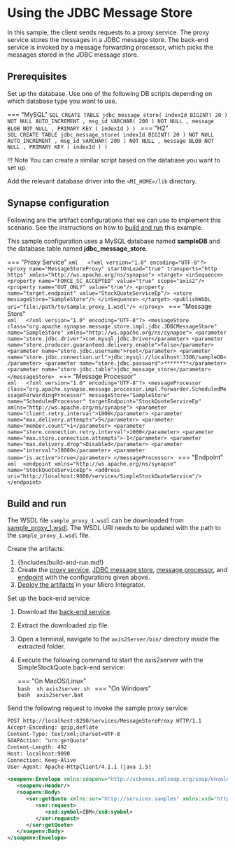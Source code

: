 # Using the JDBC Message Store
In this sample, the client sends requests to a proxy service. The proxy service stores the messages in a JDBC message store. The back-end service is invoked by a message forwarding processor, which picks the messages stored in the JDBC message store.

## Prerequisites

Set up the database. Use one of the following DB scripts depending on which database type you want to use. 

=== "MySQL"
    ```SQL
    CREATE TABLE jdbc_message_store(
                indexId BIGINT( 20 ) NOT NULL AUTO_INCREMENT ,
                msg_id VARCHAR( 200 ) NOT NULL ,
                message BLOB NOT NULL ,
                PRIMARY KEY ( indexId )
                )
    ```
=== "H2"         
    ```SQL
    CREATE TABLE jdbc_message_store(
                    indexId BIGINT( 20 ) NOT NULL AUTO_INCREMENT ,
                    msg_id VARCHAR( 200 ) NOT NULL ,
                    message BLOB NOT NULL ,
                    PRIMARY KEY ( indexId )
                    )
    ```

!!! Note
    You can create a similar script based on the database you want to set up.

Add the relevant database driver into the `<MI_HOME>/lib` directory.

## Synapse configuration
Following are the artifact configurations that we can use to implement this scenario. See the instructions on how to [build and run](#build-and-run) this example.

This sample configuration uses a MySQL database named **sampleDB** and the database table named **jdbc_message_store**.

=== "Proxy Service"
    ```xml  
    <?xml version="1.0" encoding="UTF-8"?>
    <proxy name="MessageStoreProxy" startOnLoad="true" transports="http https" xmlns="http://ws.apache.org/ns/synapse">
        <target>
            <inSequence>
              <property name="FORCE_SC_ACCEPTED" value="true" scope="axis2"/>
              <property name="OUT_ONLY" value="true"/>
              <property name="target.endpoint" value="StockQuoteServiceEp"/>
              <store messageStore="SampleStore"/>
          </inSequence>
        </target>
        <publishWSDL uri="file:/path/to/sample_proxy_1.wsdl"/>
    </proxy>
    ```
=== "Message Store"     
    ```xml  
    <?xml version="1.0" encoding="UTF-8"?>
    <messageStore class="org.apache.synapse.message.store.impl.jdbc.JDBCMessageStore" name="SampleStore" xmlns="http://ws.apache.org/ns/synapse">
        <parameter name="store.jdbc.driver">com.mysql.jdbc.Driver</parameter>
        <parameter name="store.producer.guaranteed.delivery.enable">false</parameter>
        <parameter name="store.jdbc.username">root</parameter>
        <parameter name="store.jdbc.connection.url">jdbc:mysql://localhost:3306/sampleDB</parameter>
        <parameter name="store.jdbc.password">********</parameter>
        <parameter name="store.jdbc.table">jdbc_message_store</parameter>
    </messageStore>
    ```
=== "Message Processor"     
    ```xml  
    <?xml version="1.0" encoding="UTF-8"?>
    <messageProcessor class="org.apache.synapse.message.processor.impl.forwarder.ScheduledMessageForwardingProcessor" messageStore="SampleStore" name="ScheduledProcessor" targetEndpoint="StockQuoteServiceEp" xmlns="http://ws.apache.org/ns/synapse">
        <parameter name="client.retry.interval">1000</parameter>
        <parameter name="max.delivery.attempts">5</parameter>
        <parameter name="member.count">1</parameter>
        <parameter name="store.connection.retry.interval">1000</parameter>
        <parameter name="max.store.connection.attempts">-1</parameter>
        <parameter name="max.delivery.drop">Disabled</parameter>
        <parameter name="interval">10000</parameter>
        <parameter name="is.active">true</parameter>
    </messageProcessor>
    ```
=== "Endpoint"     
    ```xml 
    <endpoint xmlns="http://ws.apache.org/ns/synapse" name="StockQuoteServiceEp">
      <address uri="http://localhost:9000/services/SimpleStockQuoteService"/>
    </endpoint>
    ```

## Build and run

The WSDL file `sample_proxy_1.wsdl` can be downloaded from  [sample_proxy_1.wsdl](https://github.com/wso2-docs/WSO2_EI/blob/master/samples-protocol-switching/sample_proxy_1.wsdl). 
The WSDL URI needs to be updated with the path to the `sample_proxy_1.wsdl` file.

Create the artifacts:

1. {!includes/build-and-run.md!}
2. Create the [proxy service]({{base_path}}/develop/creating-artifacts/creating-a-proxy-service), [JDBC message store]({{base_path}}/develop/creating-artifacts/creating-a-message-store), [message processor]({{base_path}}/develop/creating-artifacts/creating-a-message-processor), and [endpoint]({{base_path}}/develop/creating-artifacts/creating-endpoints) with the configurations given above.
3. [Deploy the artifacts]({{base_path}}/develop/deploy-artifacts) in your Micro Integrator.

Set up the back-end service:

1. Download the [back-end service](https://github.com/wso2-docs/WSO2_EI/blob/master/Back-End-Service/axis2Server.zip).
2. Extract the downloaded zip file.
3. Open a terminal, navigate to the `axis2Server/bin/` directory inside the extracted folder.
4. Execute the following command to start the axis2server with the SimpleStockQuote back-end service:
 
    === "On MacOS/Linux"  
          ```bash 
          sh axis2server.sh
          ```
    === "On Windows"               
          ```bash 
          axis2server.bat
          ```

Send the following request to invoke the sample proxy service:

```xml
POST http://localhost:8290/services/MessageStoreProxy HTTP/1.1
Accept-Encoding: gzip,deflate
Content-Type: text/xml;charset=UTF-8
SOAPAction: "urn:getQuote"
Content-Length: 492
Host: localhost:9090
Connection: Keep-Alive
User-Agent: Apache-HttpClient/4.1.1 (java 1.5)

<soapenv:Envelope xmlns:soapenv="http://schemas.xmlsoap.org/soap/envelope/" xmlns:ser="http://services.samples" xmlns:xsd="http://services.samples/xsd">
   <soapenv:Header/>
   <soapenv:Body>
      <ser:getQuote xmlns:ser="http://services.samples" xmlns:xsd="http://services.samples/xsd">
         <ser:request>
            <xsd:symbol>IBM</xsd:symbol>
         </ser:request>
      </ser:getQuote>
   </soapenv:Body>
</soapenv:Envelope>
```